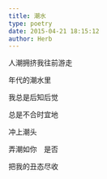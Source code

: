 ```yaml
---
title: 潮水
type: poetry
date: 2015-04-21 18:15:12
author: Herb
---
```

人潮拥挤我往前游走

年代的潮水里

我总是后知后觉

总是不合时宜地

冲上潮头

弄潮如你　是否

把我的丑态尽收
